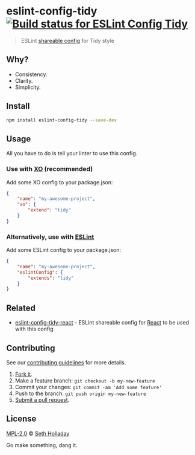 # eslint-config-tidy [![Build status for ESLint Config Tidy](https://img.shields.io/circleci/project/sholladay/eslint-config-tidy/master.svg "Build Status")](https://circleci.com/gh/sholladay/eslint-config-tidy "Builds")

> ESLint [shareable config](http://eslint.org/docs/developer-guide/shareable-configs.html) for Tidy style

## Why?

 - Consistency.
 - Clarity.
 - Simplicity.

## Install

```sh
npm install eslint-config-tidy --save-dev
```

## Usage

All you have to do is tell your linter to use this config.

### Use with [XO](https://github.com/sindresorhus/xo) (recommended)

Add some XO config to your package.json:

```json
{
    "name": "my-awesome-project",
    "xo": {
        "extend": "tidy"
    }
}
```

### Alternatively, use with [ESLint](https://github.com/eslint/eslint)

Add some ESLint config to your package.json:

```json
{
    "name": "my-awesome-project",
    "eslintConfig": {
        "extends": "tidy"
    }
}
```

## Related

 - [eslint-config-tidy-react](https://github.com/sholladay/eslint-config-tidy-react) - ESLint shareable config for [React](https://reactjs.org) to be used with this config

## Contributing

See our [contributing guidelines](https://github.com/sholladay/eslint-config-tidy/blob/master/CONTRIBUTING.md "Guidelines for participating in this project") for more details.

1. [Fork it](https://github.com/sholladay/eslint-config-tidy/fork).
2. Make a feature branch: `git checkout -b my-new-feature`
3. Commit your changes: `git commit -am 'Add some feature'`
4. Push to the branch: `git push origin my-new-feature`
5. [Submit a pull request](https://github.com/sholladay/eslint-config-tidy/compare "Submit code to this project for review").

## License

[MPL-2.0](https://github.com/sholladay/eslint-config-tidy/blob/master/LICENSE "License for eslint-config-tidy") © [Seth Holladay](https://seth-holladay.com "Author of eslint-config-tidy")

Go make something, dang it.
